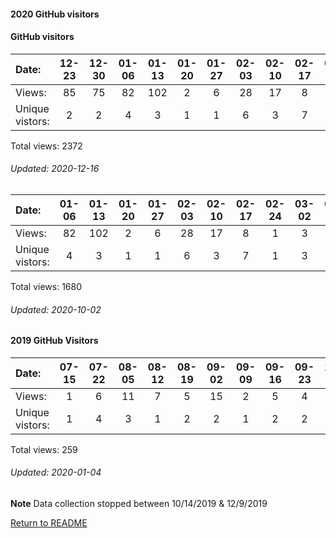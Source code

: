 #### 2020 GitHub visitors
#### GitHub visitors
Date:		  |         12-23   |       12-30   |       01-06   |       01-13   |       01-20   |       01-27   |       02-03   |       02-10   |       02-17   |       02-24   |       03-02   |       03-09   |       03-16   |       03-23   |       03-30   |       04-06   |       04-13   |       04-20   |       05-04   |       05-11   |       05-18   |       05-25   |       06-01   |       06-08   |       06-15   |       06-22  |  06-29  |  07-06  |  07-13  |  07-20  |  07-27  |  08-03  |  08-10  |  08-17  |  08-24  |  08-31  |  09-07  |  09-14  |  09-21  |  09-28  |  10-05  |  10-12  |  10-19  |  10-26  |  11-02  |  11-09  |  11-16  |  11-23  |  11-30  |  12-07  |  12-14
|:---             |:---:    |:---:  |:---:  |:---:  |:---:  |:---:  |:---:  |:---:  |:---:  |:---:  |:---:  |:---:  |:---:  |:---:  |:---:  |:---:  |:---:  |:---:  |:---:  |:---:  |:---:  |:---:  |:---:  |:---:  |:---:  |:---:  |:---:  |:---:  |:---:  |:---:  |:---:  |:---:  |:---:  |:---:  |:---:  |:---:  |:---:  |:---:  |:---:  |:---:  |:---:  |:---:  |:---:  |:---:  |:---:  |:---:  |:---:  |:---:  |:---:  |:---:  |:---:
Views:		  |         85      |       75      |       82      |       102     |       2       |       6       |       28      |       17      |       8       |       1       |       3       |       7       |       17      |       7       |       1       |       21      |       39      |       78      |       53      |       5       |       159     |       1       |       9       |       2       |       1       |       4      |  33     |  25     |  6      |  8      |  39     |  21     |  19     |  175    |  566    |  11     |  102    |  20     |  2      |  111    |  84     |  150    |  146    |  54     |  23     |  28     |  18     |  2      |  20     |  52     |  4
Unique            vistors:  |       2       |       2       |       4       |       3       |       1       |       1       |       6       |       3       |       7       |       1       |       3       |       7       |       2       |       5       |       1       |       2       |       2       |       4       |       5       |       1       |       2       |       1       |       1       |       2       |       1       |      3  |      5  |      2  |      2  |      3  |      4  |      1  |      5  |      7  |      2  |      2  |      2  |      3  |      2  |      2  |      3  |      6  |      2  |      3  |      2  |      4  |      1  |      2  |      6  |      2  |      1

Total views: 2372
###### Updated: 2020-12-16



Date:   |       01-06   |       01-13   |       01-20   |       01-27   |       02-03   |       02-10   |       02-17   |       02-24   |       03-02   |       03-09   |       03-16   |       03-23   |       03-30   |       04-06   |       04-13   |       04-20   |       05-04   |       05-11  |  05-18  |  05-25  |  06-01  |  06-08  |  06-15  |  06-22  |  06-29  |  07-06  |  07-13  |  07-20  |  07-27  |  08-03  |  08-10  |  08-17  |  08-24  |  08-31  |  09-07  |  09-14  |  09-21
|:---   |:---:  |:---:  |:---:  |:---:  |:---:  |:---:  |:---:  |:---:  |:---:  |:---:  |:---:  |:---:  |:---:  |:---:  |:---:  |:---:  |:---:  |:---:  |:---:  |:---:  |:---:  |:---:  |:---:  |:---:  |:---:  |:---:  |:---:  |:---:  |:---:  |:---:  |:---:  |:---:  |:---:  |:---:  |:---:  |:---:  |:---:
Views:  |       82      |       102     |       2       |       6       |       28      |       17      |       8       |       1       |       3       |       7       |       17      |       7       |       1       |       21      |       39      |       78      |       53      |       5      |  159    |  1      |  9      |  2      |  1      |  4      |  33     |  25     |  6      |  8      |  39     |  21     |  19     |  175    |  566    |  11     |  102    |  20     |  2
Unique            vistors:  |       4       |       3       |       1       |       1       |       6       |       3       |       7       |       1       |       3       |       7       |       2       |       5       |       1       |       2       |       2       |       4       |       5       |      1  |      2  |      1  |      1  |      2  |      1  |      3  |      5  |      2  |      2  |      3  |      4  |      1  |      5  |      7  |      2  |      2  |      2  |      3  |      2

Total views: 1680
###### Updated: 2020-10-02

#### 2019 GitHub Visitors
Date:   |         07-15   |       07-22   |       08-05   |       08-12   |       08-19   |       09-02   |       09-09   |       09-16  |  09-23  |  10-07  |  10-14  |  12-09  |  12-16  |  12-23  |  12-30  
|:---   |:---:    |:---:  |:---:  |:---:  |:---:  |:---:  |:---:  |:---:  |:---:  |:---:  |:---:  |:---:  |:---:  |:---:  |:---:  
Views:  |         1       |       6       |       11      |       7       |       5       |       15      |       2       |       5      |  4      |  17     |  22     |  1      |  2      |  86     |  75
Unique  vistors:  |       1       |       4       |       3       |       1       |       2       |       2       |       1       |      2  |      2  |      5  |      3  |      1  |      2  |      3  |  2    

Total views: 259
###### Updated: 2020-01-04

**Note**  Data collection stopped between 10/14/2019 & 12/9/2019

[Return to README](https://github.com/BradleyA/markit#markit)
